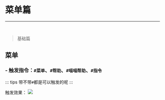 # 菜单篇

----------
<br>

> 基础篇
## 菜单 ##
### - 触发指令：`#菜单`、`#帮助`、`#喵喵帮助`、`#指令` ###
::: tips
带不带`#`都是可以触发的呢
:::

触发效果：
![](image/bot/menu.png)